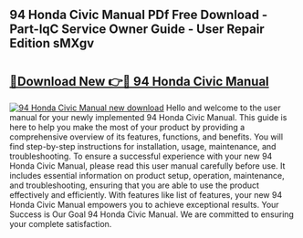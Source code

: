 ## 94 Honda Civic Manual PDf Free Download - Part-lqC Service Owner Guide - User Repair Edition sMXgv

# <h2><a href="http://bc68357.oget.top/?id=94+Honda+Civic+Manual">🔗Download New 👉🔴 94 Honda Civic Manual</a></h2>

[![94 Honda Civic Manual new download](https://i.imgur.com/5g1atiW.png)](http://bc68357.oget.top/?id=94+Honda+Civic+Manual)
Hello and welcome to the user manual for your newly implemented 94 Honda Civic Manual. This guide is here to help you make the most of your product by providing a comprehensive overview of its features, functions, and benefits. You will find step-by-step instructions for installation, usage, maintenance, and troubleshooting. To ensure a successful experience with your new 94 Honda Civic Manual, please read this user manual carefully before use. It includes essential information on product setup, operation, maintenance, and troubleshooting, ensuring that you are able to use the product effectively and efficiently. With features like list of features, your new 94 Honda Civic Manual empowers you to achieve exceptional results. Your Success is Our Goal 94 Honda Civic Manual. We are committed to ensuring your complete satisfaction.
